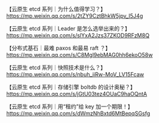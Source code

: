 



【云原生 etcd 系列｜为什么值得学习？】https://mp.weixin.qq.com/s/2tZY9CztBhkW5jpv_I5J4g

【云原生 etcd 系列｜Leader 是怎么选举出来的？】https://mp.weixin.qq.com/s/slYxA2Jzs37ZKOD9RFzM8Q

【分布式基石｜最难 paxos 和最易 raft ？】https://mp.weixin.qq.com/s/C8Mgl9ebMAG0hh6ekoO58w

【云原生 etcd 系列｜快照技术是什么？】https://mp.weixin.qq.com/s/nbuh_iiRw-MoV_LV15Fcaw

【云原生 etcd 系列｜存储引擎 boltdb 的设计奥秘？】https://mp.weixin.qq.com/s/jGtU03tez4OUaC9haOQntA

【云原生 etcd 系列｜用“租约”给 key 加一个期限！】https://mp.weixin.qq.com/s/dWmzNhBxtd6MtBepqSGsfg
